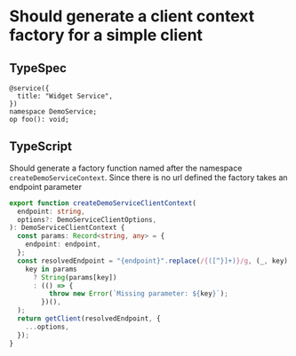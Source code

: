 # Should generate a client context factory for a simple client

## TypeSpec

```tsp
@service({
  title: "Widget Service",
})
namespace DemoService;
op foo(): void;
```

## TypeScript

Should generate a factory function named after the namespace `createDemoServiceContext`. Since there is no url defined the factory takes an endpoint parameter

```ts src/api/demoServiceClientContext.ts function createDemoServiceClientContext
export function createDemoServiceClientContext(
  endpoint: string,
  options?: DemoServiceClientOptions,
): DemoServiceClientContext {
  const params: Record<string, any> = {
    endpoint: endpoint,
  };
  const resolvedEndpoint = "{endpoint}".replace(/{([^}]+)}/g, (_, key) =>
    key in params
      ? String(params[key])
      : (() => {
          throw new Error(`Missing parameter: ${key}`);
        })(),
  );
  return getClient(resolvedEndpoint, {
    ...options,
  });
}
```
